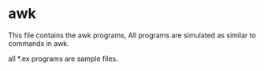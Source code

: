 # awk

This file contains the awk programs,
All programs are simulated as similar to commands in awk.


all *.ex programs are sample files.
